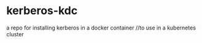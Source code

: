 # kerberos-kdc
a repo for installing kerberos in a docker container //to use in a kubernetes cluster 
